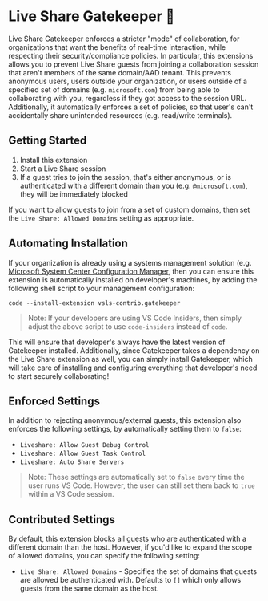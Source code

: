 # Live Share Gatekeeper 💂

Live Share Gatekeeper enforces a stricter "mode" of collaboration, for organizations that want the benefits of real-time interaction, while respecting their security/compliance policies. In particular, this extensions allows you to prevent Live Share guests from joining a collaboration session that aren't members of the same domain/AAD tenant. This prevents anonymous users, users outside your organization, or users outside of a specified set of domains (e.g. `microsoft.com`) from being able to collaborating with you, regardless if they got access to the session URL. Additionally, it automatically enforces a set of policies, so that user's can't accidentally share unintended resources (e.g. read/write terminals).

## Getting Started

1. Install this extension
1. Start a Live Share session
1. If a guest tries to join the session, that's either anonymous, or is authenticated with a different domain than you (e.g. `@microsoft.com`), they will be immediately blocked

If you want to allow guests to join from a set of custom domains, then set the `Live Share: Allowed Domains` setting as appropriate.

## Automating Installation

If your organization is already using a systems management solution (e.g. [Microsoft System Center Configuration Manager](https://en.wikipedia.org/wiki/Microsoft_System_Center_Configuration_Manager), then you can ensure this extension is automatically installed on developer's machines, by adding the following shell script to your management configuration:

```shell
code --install-extension vsls-contrib.gatekeeper
```

> Note: If your developers are using VS Code Insiders, then simply adjust the above script to use `code-insiders` instead of `code`.

This will ensure that developer's always have the latest version of Gatekeeper installed. Additionally, since Gatekeeper takes a dependency on the Live Share extension as well, you can simply install Gatekeeper, which will take care of installing and configuring everything that developer's need to start securely collaborating!

## Enforced Settings

In addition to rejecting anonymous/external guests, this extension also enforces the following settings, by automatically setting them to `false`:

- `Liveshare: Allow Guest Debug Control`
- `Liveshare: Allow Guest Task Control`
- `Liveshare: Auto Share Servers`

> Note: These settings are automatically set to `false` every time the user runs VS Code. However, the user can still set them back to `true` within a VS Code session.

## Contributed Settings

By default, this extension blocks all guests who are authenticated with a different domain than the host. However, if you'd like to expand the scope of allowed domains, you can specify the following setting:

- `Live Share: Allowed Domains` - Specifies the set of domains that guests are allowed be authenticated with. Defaults to `[]` which only allows guests from the same domain as the host.
